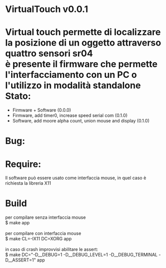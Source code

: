 VirtualTouch v0.0.1
===================
Virtual touch permette di localizzare la posizione di un oggetto attraverso quattro sensori sr04<br/>
è presente il firmware che permette l'interfacciamento con un PC o l'utilizzo in modalità standalone
Stato:
======
* Firmware + Software (0.0.0)<br/>
* Firmware, add timer0, increase speed serial com (0.1.0)<br/>
* Software, add moore alpha count, union mouse and display (0.1.0)<br/>

Bug:
====

Require:
========
Il software può essere usato come interfaccia mouse, in quel caso è richiesta la libreria X11

Build
=====
per compilare senza interfaccia mouse<br/>
$ make app<br/>
<br/>
per compilare con interfaccia mouse<br/>
$ make CL=-lX11 DC=XORG app<br/>
<br/>
in caso di crash improvvisi abilitare le assert:<br/>
$ make DC="-D__DEBUG=1 -D__DEBUG_LEVEL=1 -D__DEBUG_TERMINAL -D__ASSERT=1" app<br/>
